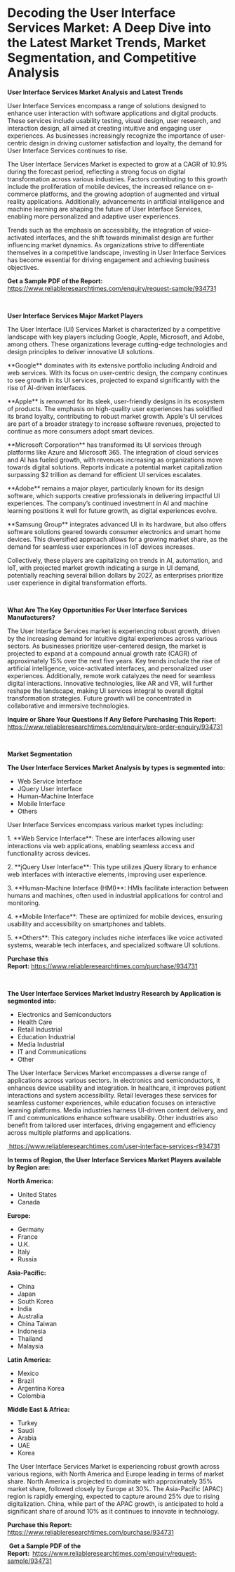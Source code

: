 <p><h1>Decoding the User Interface Services Market: A Deep Dive into the Latest Market Trends, Market Segmentation, and Competitive Analysis</h1></p><p><strong>User Interface Services Market Analysis and Latest Trends</strong></p>
<p><p>User Interface Services encompass a range of solutions designed to enhance user interaction with software applications and digital products. These services include usability testing, visual design, user research, and interaction design, all aimed at creating intuitive and engaging user experiences. As businesses increasingly recognize the importance of user-centric design in driving customer satisfaction and loyalty, the demand for User Interface Services continues to rise.</p><p>The User Interface Services Market is expected to grow at a CAGR of 10.9% during the forecast period, reflecting a strong focus on digital transformation across various industries. Factors contributing to this growth include the proliferation of mobile devices, the increased reliance on e-commerce platforms, and the growing adoption of augmented and virtual reality applications. Additionally, advancements in artificial intelligence and machine learning are shaping the future of User Interface Services, enabling more personalized and adaptive user experiences.</p><p>Trends such as the emphasis on accessibility, the integration of voice-activated interfaces, and the shift towards minimalist design are further influencing market dynamics. As organizations strive to differentiate themselves in a competitive landscape, investing in User Interface Services has become essential for driving engagement and achieving business objectives.</p></p>
<p><strong>Get a Sample PDF of the Report:&nbsp;</strong> <a href="https://www.reliableresearchtimes.com/enquiry/request-sample/934731?utm_campaign=2811&utm_medium=2&utm_source=Github&utm_content=ia&utm_term=18042025&utm_id=user-interface-services">https://www.reliableresearchtimes.com/enquiry/request-sample/934731</a></p>
<p>&nbsp;</p>
<p><strong>User Interface Services Major Market Players</strong></p>
<p><p>The User Interface (UI) Services Market is characterized by a competitive landscape with key players including Google, Apple, Microsoft, and Adobe, among others. These organizations leverage cutting-edge technologies and design principles to deliver innovative UI solutions.</p><p>**Google** dominates with its extensive portfolio including Android and web services. With its focus on user-centric design, the company continues to see growth in its UI services, projected to expand significantly with the rise of AI-driven interfaces.</p><p>**Apple** is renowned for its sleek, user-friendly designs in its ecosystem of products. The emphasis on high-quality user experiences has solidified its brand loyalty, contributing to robust market growth. Apple's UI services are part of a broader strategy to increase software revenues, projected to continue as more consumers adopt smart devices.</p><p>**Microsoft Corporation** has transformed its UI services through platforms like Azure and Microsoft 365. The integration of cloud services and AI has fueled growth, with revenues increasing as organizations move towards digital solutions. Reports indicate a potential market capitalization surpassing $2 trillion as demand for efficient UI services escalates.</p><p>**Adobe** remains a major player, particularly known for its design software, which supports creative professionals in delivering impactful UI experiences. The company’s continued investment in AI and machine learning positions it well for future growth, as digital experiences evolve.</p><p>**Samsung Group** integrates advanced UI in its hardware, but also offers software solutions geared towards consumer electronics and smart home devices. This diversified approach allows for a growing market share, as the demand for seamless user experiences in IoT devices increases.</p><p>Collectively, these players are capitalizing on trends in AI, automation, and IoT, with projected market growth indicating a surge in UI demand, potentially reaching several billion dollars by 2027, as enterprises prioritize user experience in digital transformation efforts.</p></p>
<p>&nbsp;</p>
<p><strong>What Are The Key Opportunities For User Interface Services Manufacturers?</strong></p>
<p><p>The User Interface Services market is experiencing robust growth, driven by the increasing demand for intuitive digital experiences across various sectors. As businesses prioritize user-centered design, the market is projected to expand at a compound annual growth rate (CAGR) of approximately 15% over the next five years. Key trends include the rise of artificial intelligence, voice-activated interfaces, and personalized user experiences. Additionally, remote work catalyzes the need for seamless digital interactions. Innovative technologies, like AR and VR, will further reshape the landscape, making UI services integral to overall digital transformation strategies. Future growth will be concentrated in collaborative and immersive technologies.</p></p>
<p><strong>Inquire or Share Your Questions If Any Before Purchasing This Report:</strong> <a href="https://www.reliableresearchtimes.com/enquiry/pre-order-enquiry/934731?utm_campaign=2811&utm_medium=2&utm_source=Github&utm_content=ia&utm_term=18042025&utm_id=user-interface-services">https://www.reliableresearchtimes.com/enquiry/pre-order-enquiry/934731</a></p>
<p>&nbsp;</p>
<p><strong>Market Segmentation</strong></p>
<p><strong>The User Interface Services Market Analysis by types is segmented into:</strong></p>
<p><ul><li>Web Service Interface</li><li>JQuery User Interface</li><li>Human-Machine Interface</li><li>Mobile Interface</li><li>Others</li></ul></p>
<p><p>User Interface Services encompass various market types including:</p><p>1. **Web Service Interface**: These are interfaces allowing user interactions via web applications, enabling seamless access and functionality across devices.</p><p>2. **jQuery User Interface**: This type utilizes jQuery library to enhance web interfaces with interactive elements, improving user experience.</p><p>3. **Human-Machine Interface (HMI)**: HMIs facilitate interaction between humans and machines, often used in industrial applications for control and monitoring.</p><p>4. **Mobile Interface**: These are optimized for mobile devices, ensuring usability and accessibility on smartphones and tablets.</p><p>5. **Others**: This category includes niche interfaces like voice activated systems, wearable tech interfaces, and specialized software UI solutions.</p></p>
<p><strong>Purchase this Report:&nbsp;</strong><a href="https://www.reliableresearchtimes.com/purchase/934731?utm_campaign=2811&utm_medium=2&utm_source=Github&utm_content=ia&utm_term=18042025&utm_id=user-interface-services">https://www.reliableresearchtimes.com/purchase/934731</a></p>
<p>&nbsp;</p>
<p><strong>The User Interface Services Market Industry Research by Application is segmented into:</strong></p>
<p><ul><li>Electronics and Semiconductors</li><li>Health Care</li><li>Retail Industrial</li><li>Education Industrial</li><li>Media Industrial</li><li>IT and Communications</li><li>Other</li></ul></p>
<p><p>The User Interface Services Market encompasses a diverse range of applications across various sectors. In electronics and semiconductors, it enhances device usability and integration. In healthcare, it improves patient interactions and system accessibility. Retail leverages these services for seamless customer experiences, while education focuses on interactive learning platforms. Media industries harness UI-driven content delivery, and IT and communications enhance software usability. Other industries also benefit from tailored user interfaces, driving engagement and efficiency across multiple platforms and applications.</p></p>
<p><a href="https://www.reliableresearchtimes.com/user-interface-services-r934731?utm_campaign=2811&utm_medium=2&utm_source=Github&utm_content=ia&utm_term=18042025&utm_id=user-interface-services">&nbsp;https://www.reliableresearchtimes.com/user-interface-services-r934731</a></p>
<p><strong>In terms of Region, the User Interface Services Market Players available by Region are:</strong></p>
<p>
    <p> <strong> North America: </strong>
        <ul>
            <li>United States</li>
            <li>Canada</li>
        </ul>
        </p> 
    <p> <strong> Europe: </strong>
        <ul>
            <li>Germany</li>
            <li>France</li>
            <li>U.K.</li>
            <li>Italy</li>
            <li>Russia</li>
        </ul>
        </p> 
    <p> <strong> Asia-Pacific: </strong>
        <ul>
            <li>China</li>
            <li>Japan</li>
            <li>South Korea</li>
            <li>India</li>
            <li>Australia</li>
            <li>China Taiwan</li>
            <li>Indonesia</li>
            <li>Thailand</li>
            <li>Malaysia</li>
        </ul>
        </p> 
    <p> <strong> Latin America: </strong>
        <ul>
            <li>Mexico</li>
            <li>Brazil</li>
            <li>Argentina Korea</li>
            <li>Colombia</li>
        </ul>
        </p> 
    <p> <strong> Middle East & Africa: </strong>
        <ul>
            <li>Turkey</li>
            <li>Saudi</li>
            <li>Arabia</li>
            <li>UAE</li>
            <li>Korea</li>
        </ul>
    </p>
    </p>
<p><p>The User Interface Services Market is experiencing robust growth across various regions, with North America and Europe leading in terms of market share. North America is projected to dominate with approximately 35% market share, followed closely by Europe at 30%. The Asia-Pacific (APAC) region is rapidly emerging, expected to capture around 25% due to rising digitalization. China, while part of the APAC growth, is anticipated to hold a significant share of around 10% as it continues to innovate in technology.</p></p>
<p><strong>Purchase this Report: </strong><a href="https://www.reliableresearchtimes.com/purchase/934731?utm_campaign=2811&utm_medium=2&utm_source=Github&utm_content=ia&utm_term=18042025&utm_id=user-interface-services">https://www.reliableresearchtimes.com/purchase/934731</a></p>
<p>&nbsp;<strong>Get a Sample PDF of the Report:&nbsp;&nbsp;</strong><a href="https://www.reliableresearchtimes.com/enquiry/request-sample/934731?utm_campaign=2811&utm_medium=2&utm_source=Github&utm_content=ia&utm_term=18042025&utm_id=user-interface-services">https://www.reliableresearchtimes.com/enquiry/request-sample/934731</a></p>
<p><strong></strong></p>
<p><p></p><p></p><p></p></p>